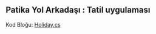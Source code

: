 ## Patika Yol Arkadaşı : Tatil uygulaması

Kod Bloğu: [Holiday.cs](https://github.com/batuhan-uzun/HolidayApp/blob/master/Holiday.cs)
